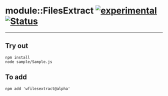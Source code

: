 
# module::FilesExtract [![experimental](https://img.shields.io/badge/stability-experimental-orange.svg)](https://github.com/emersion/stability-badges#experimental) [![Status](https://github.com/Wandalen/wFilesExtract/workflows/Test/badge.svg)](https://github.com/Wandalen/wFilesExtract/actions?query=workflow%3ATest)

___

## Try out
```
npm install
node sample/Sample.js
```

## To add
```
npm add 'wfilesextract@alpha'
```


